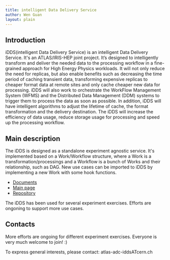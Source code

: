 ```yaml
---
title: intelligent Data Delivery Service
author: Wen Guan
layout: plain
---
```


## Introduction

iDDS(intelligent Data Delivery Service) is an intelligent Data Delivery Service. It's an ATLAS/IRIS-HEP joint project. It’s designed to intelligently transform and deliver the needed data to the processing workflow in a fine-grained approach for High Energy Physics workloads. It will not only reduce the need for replicas, but also enable benefits such as decreasing the time period of caching transient data, transforming expensive replicas to cheaper format data at remote sites and only cache cheaper new data for processing. iDDS will also work to orchestrate the WorkFlow Management System (WFMS) and the Distributed Data Management (DDM) systems to trigger them to process the data as soon as possible. In addition, iDDS will have intelligent algorithms to adjust the lifetime of cache, the format transformation and the delivery destination. The iDDS will increase the efficiency of data usage, reduce storage usage for processing and speed up the processing workflow.

## Main description

The iDDS is designed as a standalone experiment agnostic service. It's implemented based on a Work/Workflow structure, where a Work is a transformation/processings and a Workflow is a bunch of Works and their relationship, such as DAG. New use cases can be imported to iDDS by implementing a new Work with some hook functions.

 * [Documents](https://idds.readthedocs.io/en/latest/index.html)
 * [Main page](https://idds.cern.ch)
 * [Repository](https://github.com/HSF/iDDS)

The iDDS has been used for several experiment exercises. Efforts are ongoning to support more use cases. 

## Contacts

More efforts are ongoing for different experiment exercises. Everyone is very much welcome to join! :)

To express general interests, please contact: atlas-adc-iddsATcern.ch
